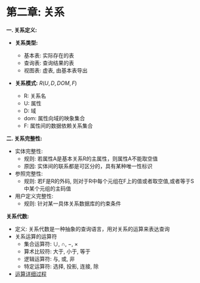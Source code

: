 # 第二章: 关系

**一. 关系定义:**
- **关系类型:**
    - 基本表: 实际存在的表
    - 查询表: 查询结果的表
    - 视图表: 虚表, 由基本表导出

- **关系模式:** $R(U, D, DOM, F)$
    - R: 关系名
    - U: 属性
    - D: 域
    - dom: 属性向域的映象集合
    - F: 属性间的数据依赖关系集合

**二. 关系完整性:**
- 实体完整性: 
    - 规则: 若属性A是基本关系R的主属性，则属性A不能取空值
    - 原因: 实体间的联系都是可区分的，具有某种唯一性标识
- 参照完整性:
    - 规则: 若F是R的外码, 则对于R中每个元组在F上的值或者取空值,或者等于S中某个元组的主码值
- 用户定义完整性:
    - 规则: 针对某一具体关系数据库的约束条件

**关系代数:**
- 定义: 关系代数是一种抽象的查询语言，用对关系的运算来表达查询
- 关系运算的运算符
    - 集合运算符: $\cup$, $\cap$, $-$, $\times$
    - 算术比较符: 大于, 小于, 等于
    - 逻辑运算符: 与, 或, 非
    - 特定运算符: 选择, 投影, 连接, 除
- [运算详细过程](https://blog.csdn.net/qq_45978890/article/details/114139520)